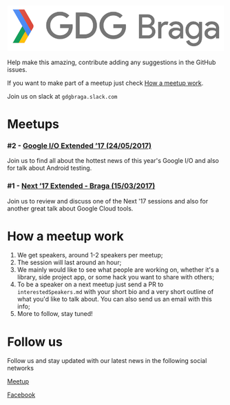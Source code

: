 ![GDG Braga](gdgbraga.png)

Help make this amazing, contribute adding any suggestions in the GitHub issues.

If you want to make part of a meetup just check [How a meetup work](#how-a-meetup-work).

Join us on slack at `gdgbraga.slack.com`

# Meetups

### #2 - [Google I/O Extended ’17 (24/05/2017)](24052017-Google-IO-2017-Extended-Braga/MEETUP.md)

 Join us to find all about the hottest news of this year's Google I/O and also for talk about Android testing.

### #1 - [Next ’17 Extended - Braga (15/03/2017)](15032017-Next-17-Extendend-Braga/MEETUP.md)

 Join us to review and discuss one of the Next '17 sessions and also for another great talk about Google Cloud tools.

# How a meetup work

1. We get speakers, around 1-2 speakers per meetup;
2. The session will last around an hour;
3. We mainly would like to see what people are working on, whether it's a library, side project app, or some hack you want to share with others;
4. To be a speaker on a next meetup just send a PR to `interestedSpeakers.md` with your short bio and a very short outline of what you'd like to talk about. You can also send us an email with this info;
5. More to follow, stay tuned!

# Follow us

Follow us and stay updated with our latest news in the following social networks

[Meetup](https://www.meetup.com/GDG-Braga/)

[Facebook](https://www.facebook.com/GDGBraga)
